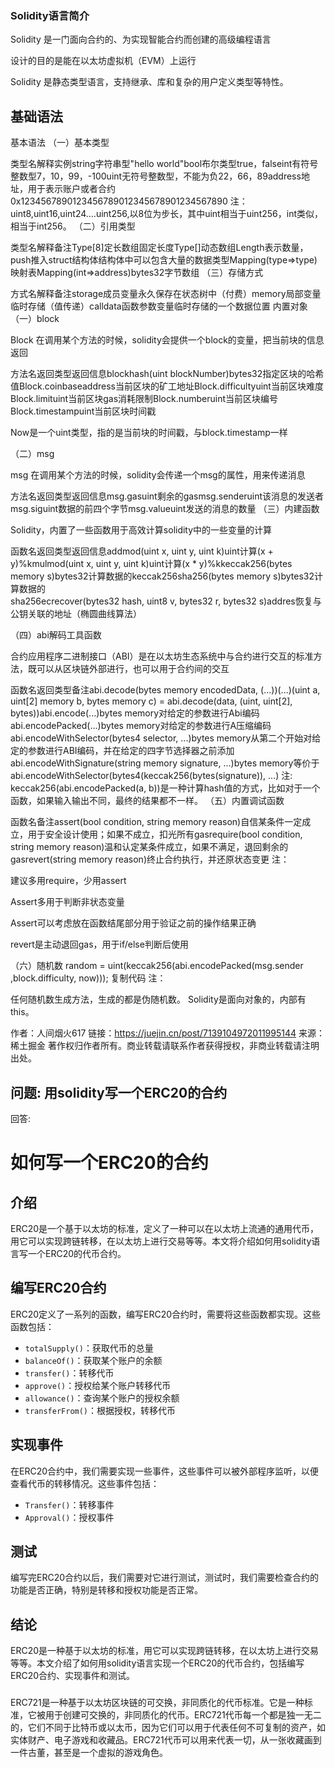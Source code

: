 ### Solidity语言简介
  
  Solidity 是一门面向合约的、为实现智能合约而创建的高级编程语言
  
  设计的目的是能在以太坊虚拟机（EVM）上运行
  
  Solidity 是静态类型语言，支持继承、库和复杂的用户定义类型等特性。


## 基础语法

基本语法
（一）基本类型



































类型名解释实例string字符串型"hello world"bool布尔类型true，falseint有符号整数型7，10，99，-100uint无符号整数型，不能为负22，66，89address地址，用于表示账户或者合约0x1234567890123456789012345678901234567890
注：uint8,uint16,uint24….uint256,以8位为步长，其中uint相当于uint256，int类似，相当于int256。
（二）引用类型



































类型名解释备注Type[8]定长数组固定长度Type[]动态数组Length表示数量，push推入struct结构体结构体中可以包含大量的数据类型Mapping(type=>type)映射表Mapping(int=>address)bytes32字节数组
（三）存储方式

























方式名解释备注storage成员变量永久保存在状态树中（付费）memory局部变量临时存储（值传递）calldata函数参数变量临时存储的一个数据位置
内置对象
（一）block

Block 在调用某个方法的时候，solidity会提供一个block的变量，把当前块的信息返回









































方法名返回类型返回信息blockhash(uint blockNumber)bytes32指定区块的哈希值Block.coinbaseaddress当前区块的矿工地址Block.difficultyuint当前区块难度Block.limituint当前区块gas消耗限制Block.numberuint当前区块编号Block.timestampuint当前区块时间戳

Now是一个uint类型，指的是当前块的时间戳，与block.timestamp一样

（二）msg

msg 在调用某个方法的时候，solidity会传递一个msg的属性，用来传递消息































方法名返回类型返回信息msg.gasuint剩余的gasmsg.senderuint该消息的发送者msg.siguint数据的前四个字节msg.valueuint发送的消息的数量
（三）内建函数

Solidity，内置了一些函数用于高效计算solidity中的一些变量的计算



































函数名返回类型返回信息addmod(uint x, uint y, uint k)uint计算(x + y)%kmulmod(uint x, uint y, uint k)uint计算(x * y)%kkeccak256(bytes memory s)bytes32计算数据的keccak256sha256(bytes memory s)bytes32计算数据的sha256ecrecover(bytes32 hash, uint8 v, bytes32 r, bytes32 s)addres恢复与公钥关联的地址（椭圆曲线算法）


（四）abi解码工具函数

合约应用程序二进制接口（ABI）是在以太坊生态系统中与合约进行交互的标准方法，既可以从区块链外部进行，也可以用于合约间的交互




































函数名返回类型备注abi.decode(bytes memory encodedData, (...))(...)(uint a, uint[2] memory b, bytes memory c) = abi.decode(data, (uint, uint[2], bytes))abi.encode(...)bytes memory对给定的参数进行Abi编码abi.encodePacked(...)bytes memory对给定的参数进行A压缩编码abi.encodeWithSelector(bytes4 selector, ...)bytes memory从第二个开始对给定的参数进行ABI编码，并在给定的四字节选择器之前添加abi.encodeWithSignature(string memory signature, ...)bytes memory等价于abi.encodeWithSelector(bytes4(keccak256(bytes(signature)), ...)
注: keccak256(abi.encodePacked(a, b))是一种计算hash值的方式，比如对于一个函数，如果输入输出不同，最终的结果都不一样。
（五）内置调试函数





















函数名备注assert(bool condition, string memory reason)自信某条件一定成立，用于安全设计使用；如果不成立，扣光所有gasrequire(bool condition, string memory reason)温和认定某条件成立，如果不满足，退回剩余的gasrevert(string memory reason)终止合约执行，并还原状态变更
注：


建议多用require，少用assert


Assert多用于判断非状态变量


Assert可以考虑放在函数结尾部分用于验证之前的操作结果正确


revert是主动退回gas，用于if/else判断后使用


（六）随机数
random = uint(keccak256(abi.encodePacked(msg.sender ,block.difficulty, now)));
复制代码
注：

任何随机数生成方法，生成的都是伪随机数。
Solidity是面向对象的，内部有this。

作者：人间烟火617
链接：https://juejin.cn/post/7139104972011995144
来源：稀土掘金
著作权归作者所有。商业转载请联系作者获得授权，非商业转载请注明出处。







##
问题: 用solidity写一个ERC20的合约
------------------------------
回答: 
# 如何写一个ERC20的合约
## 介绍
ERC20是一个基于以太坊的标准，定义了一种可以在以太坊上流通的通用代币，用它可以实现跨链转移，在以太坊上进行交易等等。本文将介绍如何用solidity语言写一个ERC20的代币合约。
## 编写ERC20合约
ERC20定义了一系列的函数，编写ERC20合约时，需要将这些函数都实现。这些函数包括：
- `totalSupply()`：获取代币的总量
- `balanceOf()`：获取某个账户的余额
- `transfer()`：转移代币
- `approve()`：授权给某个账户转移代币
- `allowance()`：查询某个账户的授权余额
- `transferFrom()`：根据授权，转移代币

## 实现事件
在ERC20合约中，我们需要实现一些事件，这些事件可以被外部程序监听，以便查看代币的转移情况。这些事件包括：
- `Transfer()`：转移事件
- `Approval()`：授权事件

## 测试
编写完ERC20合约以后，我们需要对它进行测试，测试时，我们需要检查合约的功能是否正确，特别是转移和授权功能是否正常。

## 结论
ERC20是一种基于以太坊的标准，用它可以实现跨链转移，在以太坊上进行交易等等。本文介绍了如何用solidity语言实现一个ERC20的代币合约，包括编写ERC20合约、实现事件和测试。


### 

ERC721是一种基于以太坊区块链的可交换，非同质化的代币标准。它是一种标准，它被用于创建可交换的，非同质化的代币。ERC721代币每一个都是独一无二的，它们不同于比特币或以太币，因为它们可以用于代表任何不可复制的资产，如实体财产、电子游戏和收藏品。ERC721代币可以用来代表一切，从一张收藏画到一件古董，甚至是一个虚拟的游戏角色。